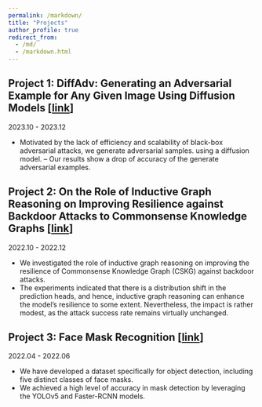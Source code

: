 ```yaml
---
permalink: /markdown/
title: "Projects"
author_profile: true
redirect_from: 
  - /md/
  - /markdown.html
---
```

## Project 1: DiffAdv: Generating an Adversarial Example for Any Given Image Using Diffusion Models [<a href=https://whuak.github.io/files/DiffAdv_Report.pdf>link</a>]
2023.10 - 2023.12
- Motivated by the lack of efficiency and scalability of black-box adversarial attacks, we generate adversarial samples.
using a diffusion model.
– Our results show a drop of accuracy of the generate adversarial examples.

## Project 2: On the Role of Inductive Graph Reasoning on Improving Resilience against Backdoor Attacks to Commonsense Knowledge Graphs [<a href=https://whuak.github.io/files/COMP4222_Group2_CSKGAttack_Project__Copy_.pdf>link</a>]
2022.10 - 2022.12
- We investigated the role of inductive graph reasoning on improving the resilience of Commonsense Knowledge
Graph (CSKG) against backdoor attacks.
- The experiments indicated that there is a distribution shift in the prediction heads, and hence, inductive graph
reasoning can enhance the model’s resilience to some extent. Nevertheless, the impact is rather modest, as the
attack success rate remains virtually unchanged.

## Project 3: Face Mask Recognition [<a href=https://whuak.github.io/files/COMP5214_Report.pdf>link</a>]
2022.04 - 2022.06
- We have developed a dataset specifically for object detection, including five distinct classes of face masks.
- We achieved a high level of accuracy in mask detection by leveraging the YOLOv5 and Faster-RCNN models.








